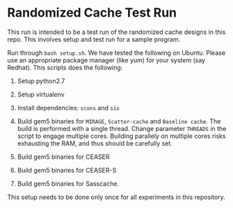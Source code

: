 # Randomized Cache Test Run

This run is intended to be a test run of the randomized cache designs in this repo. This involves setup and test run for a sample program.

Run through `bash setup.sh`. We have tested the following on Ubuntu. Please use an appropriate package manager (like yum) for your system (say Redhat). This scripts does the following:

1. Setup python2.7

2. Setup virtualenv

3. Install dependencies: `scons` and `six`

4. Build gem5 binaries for `MIRAGE`, `Scatter-cache` and `Baseline cache`. The build is performed with a single thread. Change parameter `THREADS` in the script to engage multiple cores. Building parallely on multiple cores risks exhausting the RAM, and thus should be carefully set.

5. Build gem5 binaries for CEASER

6. Build gem5 binaries for CEASER-S

7. Build gem5 binaries for Sasscache.  

This setup needs to be done only once for all experiments in this repository.





